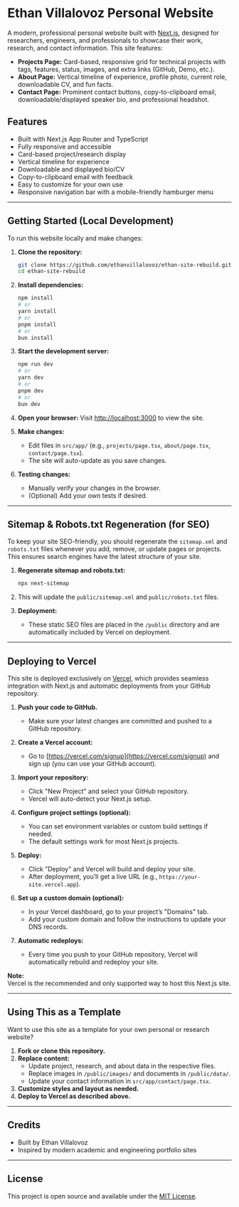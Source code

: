 # Ethan Villalovoz Personal Website

A modern, professional personal website built with [Next.js](https://nextjs.org), designed for researchers, engineers, and professionals to showcase their work, research, and contact information. This site features:

- **Projects Page:** Card-based, responsive grid for technical projects with tags, features, status, images, and extra links (GitHub, Demo, etc.).
- **About Page:** Vertical timeline of experience, profile photo, current role, downloadable CV, and fun facts.
- **Contact Page:** Prominent contact buttons, copy-to-clipboard email, downloadable/displayed speaker bio, and professional headshot.

## Features
- Built with Next.js App Router and TypeScript
- Fully responsive and accessible
- Card-based project/research display
- Vertical timeline for experience
- Downloadable and displayed bio/CV
- Copy-to-clipboard email with feedback
- Easy to customize for your own use
- Responsive navigation bar with a mobile-friendly hamburger menu

---

## Getting Started (Local Development)

To run this website locally and make changes:

1. **Clone the repository:**
   ```bash
   git clone https://github.com/ethanvillalovoz/ethan-site-rebuild.git
   cd ethan-site-rebuild
   ```

2. **Install dependencies:**
   ```bash
   npm install
   # or
   yarn install
   # or
   pnpm install
   # or
   bun install
   ```

3. **Start the development server:**
   ```bash
   npm run dev
   # or
   yarn dev
   # or
   pnpm dev
   # or
   bun dev
   ```

4. **Open your browser:**
   Visit [http://localhost:3000](http://localhost:3000) to view the site.

5. **Make changes:**
   - Edit files in `src/app/` (e.g., `projects/page.tsx`, `about/page.tsx`, `contact/page.tsx`).
   - The site will auto-update as you save changes.

6. **Testing changes:**
   - Manually verify your changes in the browser.
   - (Optional) Add your own tests if desired.

---

## Sitemap & Robots.txt Regeneration (for SEO)

To keep your site SEO-friendly, you should regenerate the `sitemap.xml` and `robots.txt` files whenever you add, remove, or update pages or projects. This ensures search engines have the latest structure of your site.

1. **Regenerate sitemap and robots.txt:**
   ```bash
   npx next-sitemap
   ```

2. This will update the `public/sitemap.xml` and `public/robots.txt` files.

3. **Deployment:**
   - These static SEO files are placed in the `/public` directory and are automatically included by Vercel on deployment.

---

## Deploying to Vercel

This site is deployed exclusively on [Vercel](https://vercel.com), which provides seamless integration with Next.js and automatic deployments from your GitHub repository.

1. **Push your code to GitHub.**
   - Make sure your latest changes are committed and pushed to a GitHub repository.

2. **Create a Vercel account:**
   - Go to [https://vercel.com/signup](https://vercel.com/signup) and sign up (you can use your GitHub account).

3. **Import your repository:**
   - Click "New Project" and select your GitHub repository.
   - Vercel will auto-detect your Next.js setup.

4. **Configure project settings (optional):**
   - You can set environment variables or custom build settings if needed.
   - The default settings work for most Next.js projects.

5. **Deploy:**
   - Click "Deploy" and Vercel will build and deploy your site.
   - After deployment, you’ll get a live URL (e.g., `https://your-site.vercel.app`).

6. **Set up a custom domain (optional):**
   - In your Vercel dashboard, go to your project’s "Domains" tab.
   - Add your custom domain and follow the instructions to update your DNS records.

7. **Automatic redeploys:**
   - Every time you push to your GitHub repository, Vercel will automatically rebuild and redeploy your site.

**Note:**  
Vercel is the recommended and only supported way to host this Next.js site.

---

## Using This as a Template

Want to use this site as a template for your own personal or research website?

1. **Fork or clone this repository.**
2. **Replace content:**
   - Update project, research, and about data in the respective files.
   - Replace images in `/public/images/` and documents in `/public/data/`.
   - Update your contact information in `src/app/contact/page.tsx`.
3. **Customize styles and layout as needed.**
4. **Deploy to Vercel as described above.**

---

## Credits
- Built by Ethan Villalovoz
- Inspired by modern academic and engineering portfolio sites

---

## License
This project is open source and available under the [MIT License](LICENSE).
